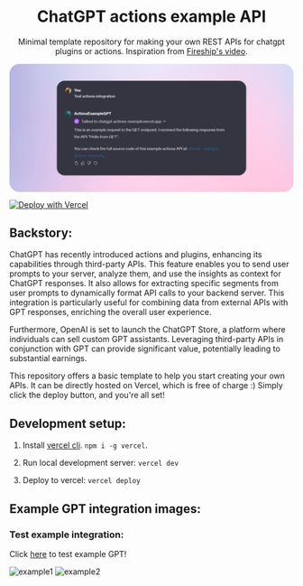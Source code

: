 <div align="center">

# ChatGPT actions example API

Minimal template repository for making your own REST APIs for chatgpt plugins or actions. Inspiration from [Fireship's video](https://www.youtube.com/watch?v=9T_wv6D8PYo).

</div>

<p align="center">
    <img align="center" alt="visitors" src="./readme.png" />
</p>

[![Deploy with Vercel](https://vercel.com/button)](https://vercel.com/new/clone?repository-url=https://github.com/KasperiP/chatgpt-actions-example)

## Backstory:
ChatGPT has recently introduced actions and plugins, enhancing its capabilities through third-party APIs. This feature enables you to send user prompts to your server, analyze them, and use the insights as context for ChatGPT responses. It also allows for extracting specific segments from user prompts to dynamically format API calls to your backend server. This integration is particularly useful for combining data from external APIs with GPT responses, enriching the overall user experience.

Furthermore, OpenAI is set to launch the ChatGPT Store, a platform where individuals can sell custom GPT assistants. Leveraging third-party APIs in conjunction with GPT can provide significant value, potentially leading to substantial earnings.

This repository offers a basic template to help you start creating your own APIs. It can be directly hosted on Vercel, which is free of charge :) Simply click the deploy button, and you're all set!

## Development setup:

1) Install [vercel cli](https://vercel.com/docs/cli). `npm i -g vercel`.

2) Run local development server:
`vercel dev`

3) Deploy to vercel:
`vercel deploy`

## Example GPT integration images:

### Test example integration:
Click [here](https://chat.openai.com/g/g-h6MedbsaF-actionsexamplegpt) to test example GPT!

![example1](https://github.com/KasperiP/chatgpt-actions-example/assets/26027985/c406cb8f-47c0-4c08-9817-d5fa4fdfa517)
![example2](https://github.com/KasperiP/chatgpt-actions-example/assets/26027985/c158f280-4b4c-4557-aec4-7d91daa04783)



